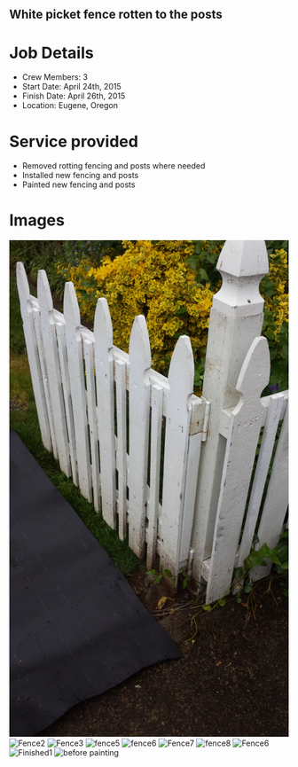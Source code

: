 ## White picket fence rotten to the posts

# Job Details
+ Crew Members: 3
+ Start Date: April 24th, 2015
+ Finish Date: April 26th, 2015
+ Location: Eugene, Oregon

# Service provided
+ Removed rotting fencing and posts where needed
+ Installed new fencing and posts
+ Painted new fencing and posts


# Images
![Fence1](/gallery/eugene-fence1/20150424_080022.jpg)
![Fence2](/gallery/eugene-fence1/20150424_080036jpg)
![Fence3](/gallery/eugene-fence1/20150424_080041.jpg)
![fence5](/gallery/eugene-fence1/20150424_081536.jpg)
![fence6](/gallery/eugene-fence1/20150424_081555.jpg)
![Fence7](/gallery/eugene-fence1/20150424_153324.jpg)
![fence8](/gallery/eugene-fence1/20150424_131234.jpg)
![Fence6](/gallery/eugene-fence1/20150424_153324.jpg)
![Finished1](/gallery/eugene-fence1/20150424_153358.jpg)
![before painting](/gallery/eugene-fence1/20150424_153409.jpg)
